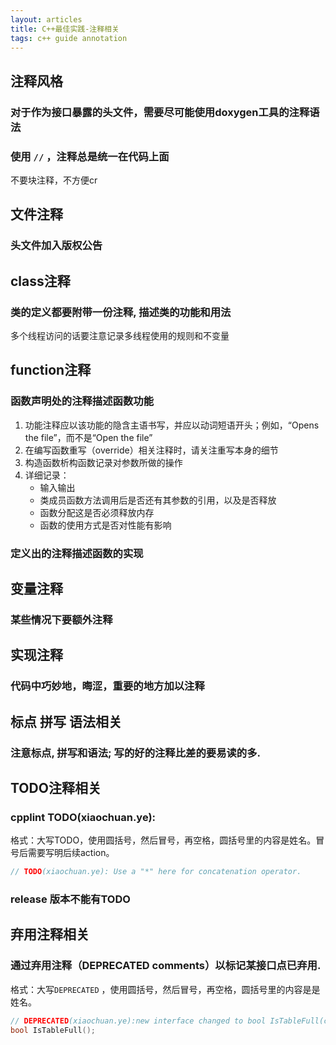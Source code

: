 ```yaml
---
layout: articles
title: C++最佳实践-注释相关
tags: c++ guide annotation
---
```


## 注释风格
### 对于作为接口暴露的头文件，需要尽可能使用doxygen工具的注释语法

### 使用 `//` ，注释总是统一在代码上面
不要块注释，不方便cr


## 文件注释

### 头文件加入版权公告

## class注释
### 类的定义都要附带一份注释, 描述类的功能和用法
多个线程访问的话要注意记录多线程使用的规则和不变量

## function注释
### 函数声明处的注释描述函数功能
1. 功能注释应以该功能的隐含主语书写，并应以动词短语开头；例如，“Opens the file”，而不是“Open the file”
2. 在编写函数重写（override）相关注释时，请关注重写本身的细节
3. 构造函数析构函数记录对参数所做的操作
4. 详细记录：
    - 输入输出
    - 类成员函数方法调用后是否还有其参数的引用，以及是否释放
    - 函数分配这是否必须释放内存
    - 函数的使用方式是否对性能有影响


### 定义出的注释描述函数的实现
## 变量注释
### 某些情况下要额外注释


## 实现注释
### 代码中巧妙地，晦涩，重要的地方加以注释
## 标点 拼写 语法相关
### 注意标点, 拼写和语法; 写的好的注释比差的要易读的多.
## TODO注释相关

### cpplint TODO(xiaochuan.ye): 
格式：大写TODO，使用圆括号，然后冒号，再空格，圆括号里的内容是姓名。冒号后需要写明后续action。
```C++
// TODO(xiaochuan.ye): Use a "*" here for concatenation operator.
```

### release 版本不能有TODO
## 弃用注释相关
### 通过弃用注释（DEPRECATED comments）以标记某接口点已弃用.

格式：大写`DEPRECATED` ，使用圆括号，然后冒号，再空格，圆括号里的内容是是姓名。
```C++
// DEPRECATED(xiaochuan.ye):new interface changed to bool IsTableFull(const Table& t)
bool IsTableFull();
```
